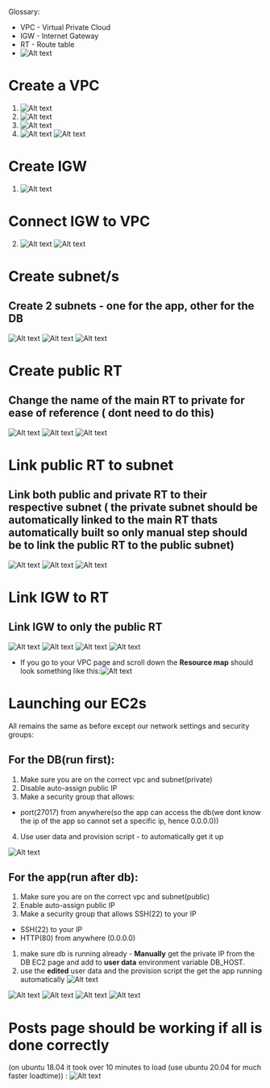 Glossary:
- VPC - Virtual Private Cloud
- IGW - Internet Gateway
- RT - Route table
- ![Alt text](imgs-vpc/Internet%20Gateway%20(1).png)


# Create a VPC
1. ![Alt text](imgs-vpc/1.png)
2. ![Alt text](imgs-vpc/2.png)
3. ![Alt text](imgs-vpc/3.png)
4. ![Alt text](imgs-vpc/4.png)
![Alt text](imgs-vpc/5.png)

# Create IGW
1. ![Alt text](imgs-vpc/6.png)

# Connect IGW to VPC
2. ![Alt text](imgs-vpc/7.png)
![Alt text](imgs-vpc/8.png)

# Create subnet/s
## Create 2 subnets - one for the app, other for the DB
![Alt text](imgs-vpc/9.png)
![Alt text](imgs-vpc/10.png)
![Alt text](imgs-vpc/11-dbaswell.png)

# Create public RT
## Change the name of the main RT to private for ease of reference ( dont need to do this)
![Alt text](imgs-vpc/12-route.png)
![Alt text](imgs-vpc/13.png)
![Alt text](imgs-vpc/14.png)
# Link public RT to subnet

## Link both public and private RT to their respective subnet ( the private subnet should be automatically linked to the main RT thats automatically built so **only manual step should be to link the public RT to the public subnet**)
![Alt text](imgs-vpc/15.png)
![Alt text](imgs-vpc/16-onlyselect-app(public).png)
![Alt text](imgs-vpc/17.png)

# Link IGW to RT
## Link IGW to only the public RT
![Alt text](imgs-vpc/18.png)
![Alt text](imgs-vpc/19.png)
![Alt text](imgs-vpc/20.png)
![Alt text](imgs-vpc/21.png)
- If you go to your VPC page and scroll down the **Resource map** should look something like this:![Alt text](imgs-vpc/31-resource-map.png)


# Launching our EC2s
All remains the same as before except our network settings and security groups:

## For the DB(run first):
1. Make sure you are on the correct vpc and subnet(private)
2. Disable auto-assign public IP
3. Make a security group that allows:
- port(27017) from anywhere(so the app can access the db(we dont know the ip of the app so cannot set a specific ip, hence 0.0.0.0))
4. Use user data and provision script - to automatically get it up

  ![Alt text](imgs-vpc/27-mongosecurity.png)
## For the app(run after db):
1. Make sure you are on the correct vpc and subnet(public)
2. Enable auto-assign public IP
3. Make a security group that allows SSH(22) to your IP
- SSH(22) to your IP
- HTTP(80) from anywhere (0.0.0.0)
1. make sure db is running already - **Manually** get the private IP from the DB EC2 page and add to **user data** environment variable DB_HOST.
2. use the **edited** user data and the provision script the get the app running automatically
![Alt text](imgs-vpc/28-appsecur.png)

![Alt text](imgs-vpc/22-when-creating-instance-only%20part%20to%20change.png)
![Alt text](imgs-vpc/23.png)
![Alt text](imgs-vpc/24.png)
![Alt text](imgs-vpc/25-done.png)
# Posts page should be working if all is done correctly
(on ubuntu 18.04 it took over 10 minutes to load (use ubuntu 20.04 for much faster loadtime)) : 
![Alt text](imgs-vpc/29-postsworking.png)